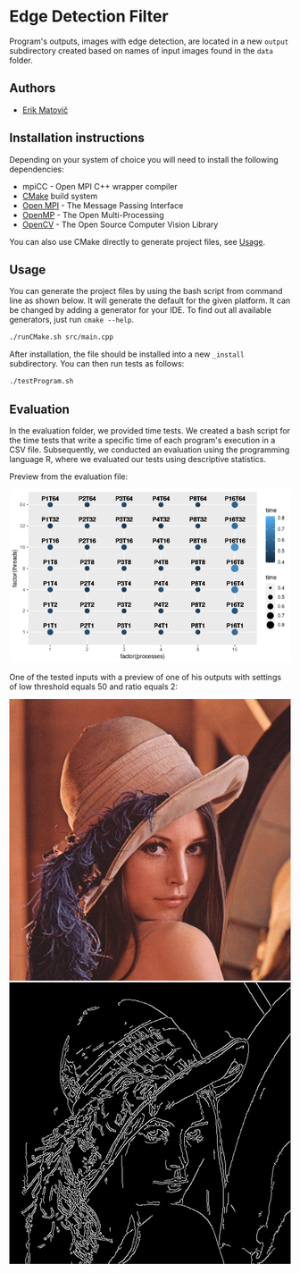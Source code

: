 # Edge Detection Filter

Program's outputs, images with edge detection, are located in a new `output` subdirectory created based on names of input images found in the `data` folder.

## Authors
 - [Erik Matovič](https://github.com/Matovic)
 
## Installation instructions

Depending on your system of choice you will need to install the following dependencies:
* mpiCC - Open MPI C++ wrapper compiler 
* [CMake](https://cmake.org) build system
* [Open MPI](https://www.mpi-forum.org/) - The Message Passing Interface
* [OpenMP](https://www.openmp.org/) - The Open Multi-Processing
* [OpenCV](https://opencv.org/) - The Open Source Computer Vision Library

You can also use CMake directly to generate project files, see [Usage](#Usage).

## Usage

You can generate the project files by using the bash script from command line as shown below. It will generate the default for the given platform. It can be changed by adding a generator for your IDE. To find out all available generators, just run `cmake --help`.

```bash
./runCMake.sh src/main.cpp
```

After installation, the file should be installed into a new `_install` subdirectory. You can then run tests as follows:

```bash
./testProgram.sh
```
## Evaluation

In the evaluation folder, we provided time tests. We created a bash script for the time tests that write a specific time of each program's execution in a CSV file. Subsequently, we conducted an evaluation using the programming language R, where we evaluated our tests using descriptive statistics.

Preview from the evaluation file:  

<p align="center">
	<img src="./figures/time_tests.png">
</p>

One of the tested inputs with a preview of one of his outputs with settings of low threshold equals 50 and ratio equals 2:  

<p align="center">
	<img src="./data/lena.bmp">
	<img src="./output/lena/lena_LT50_R2.bmp">
</p>
